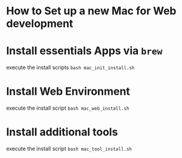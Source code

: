How to Set up a new Mac for Web development
=========================================

# Install essentials Apps via `brew`
execute the install scripts `bash mac_init_install.sh`


# Install Web Environment
execute the install script `bash mac_web_install.sh`


# Install additional tools
execute the install script `bash mac_tool_install.sh`
